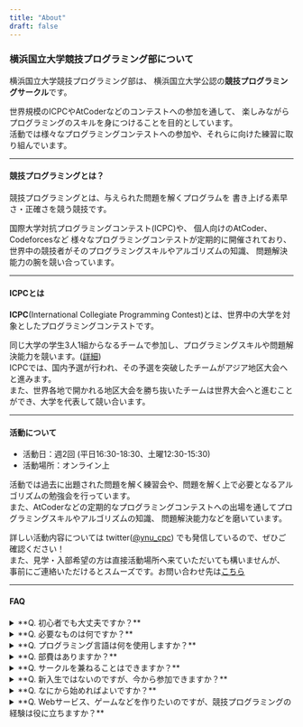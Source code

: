 ```yaml
---
title: "About"
draft: false
---
```


### 横浜国立大学競技プログラミング部について

横浜国立大学競技プログラミング部は、
横浜国立大学公認の**競技プログラミングサークル**です。  

世界規模のICPCやAtCoderなどのコンテストへの参加を通して、
楽しみながらプログラミングのスキルを身につけることを目的としています。  
活動では様々なプログラミングコンテストへの参加や、それらに向けた練習に取り組んでいます。

* * *

#### 競技プログラミングとは？

競技プログラミングとは、与えられた問題を解くプログラムを
書き上げる素早さ・正確さを競う競技です。

国際大学対抗プログラミングコンテスト(ICPC)や、
個人向けのAtCoder、Codeforcesなど
様々なプログラミングコンテストが定期的に開催されており、
世界中の競技者がそのプログラミングスキルやアルゴリズムの知識、
問題解決能力の腕を競い合っています。

* * *

#### ICPCとは

**ICPC**(International Collegiate Programming Contest)とは、世界中の大学を対象としたプログラミングコンテストです。

同じ大学の学生3人1組からなるチームで参加し、プログラミングスキルや問題解決能力を競います。([詳細](https://icpc.iisf.or.jp/acm-icpc/))  
ICPCでは、国内予選が行われ、その予選を突破したチームがアジア地区大会へと進みます。  
また、世界各地で開かれる地区大会を勝ち抜いたチームは世界大会へと進むことができ、大学を代表して競い合います。

* * *

#### 活動について

- 活動日：週2回 (平日16:30-18:30、土曜12:30-15:30)  
- 活動場所：オンライン上

活動では過去に出題された問題を解く練習会や、問題を解く上で必要となるアルゴリズムの勉強会を行っています。  
また、AtCoderなどの定期的なプログラミングコンテストへの出場を通してプログラミングスキルやアルゴリズムの知識、 問題解決能力などを磨いています。

詳しい活動内容については
twitter([@ynu_cpc](https://twitter.com/ynu_cpc?lang=ja))
でも発信しているので、ぜひご確認ください！  
また、見学・入部希望の方は直接活動場所へ来ていただいても構いませんが、
事前にご連絡いただけるとスムーズです。お問い合わせ先は[こちら](/contact/)

* * *

#### FAQ

<details>
<summary>**Q. 初心者でも大丈夫ですか？**</summary>

>**A. はい、大丈夫です**  
部員も大学からプログラミングを始めた人が大半を占めています。

</details>

<details>
<summary>**Q. 必要なものは何ですか？**</summary>

>**A. ノートPCとインターネット**  
活動する上で必要なものはノートPCとインターネットだけです。どこからでも気軽に参加できます。

</details>

<details>
<summary>**Q. プログラミング言語は何を使用しますか？**</summary>

>**A. C++ または Python**  
競技プログラミングでは実行速度が高速なC++が主に使われています。また、Pythonも人気になりつつあります。  
私たちの部ではC++を使用している人が多いです。

</details>

<details>
<summary>**Q. 部費はありますか？**</summary>

>**A. ありません**  
無料です。

</details>

<details>
<summary>**Q. サークルを兼ねることはできますか？**</summary>

>**A. はい、できます**  
活動は平日は週1なので他のサークルと兼ねるのも可能です。

</details>

<!--
<details>
<summary>**Q. 入部するのに必要な手続きはありますか？**</summary>

>**A. 特にありません**  
年度の初めに部員名簿への記入をお願いすることがありますが、名簿に名前がなくても活動には参加できます。

</details>
-->

<details>
<summary>**Q. 新入生ではないのですが、今から参加できますか？**</summary>

>**A. はい、できます**  
学年・学部問わず、いつでも新入部員を募集しています。

</details>

<details>
<summary>**Q. なにから始めればよいですか？**</summary>

>**A. まずはAtCoderに登録しましょう**  
日本では[AtCoder](https://atcoder.jp/)というコンテストサイトが最も人気で内容も充実しています。  
ここでC++入門教材や練習問題に取り組んでみましょう。
>
- [AtCoderチュートリアル](https://atcoder.jp/posts/37)
- [C++入門教材](https://atcoder.jp/contests/APG4b)
- [練習問題](https://beta.atcoder.jp/contests/abs)

</details>

<details>
<summary>**Q. Webサービス、ゲームなどを作りたいのですが、競技プログラミングの経験は役に立ちますか？**</summary>


>**A. 直接は役に立たないかもしれません**  
ですが、
>
- 実装力が鍛えられる
- 処理の重い部分を見つけて高速な実装に置き換えることが出来るようになる
- ライブラリやフレームワークなどの実装に使用されているアルゴリズム・データ構造への理解が深まる

>などの間接的な形で役に立つ可能性はあると思います。

</details>
